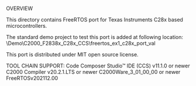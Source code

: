 
OVERVIEW

This directory contains FreeRTOS port for Texas Instruments C28x based microcontrollers.

The standard demo project to test this port is added at following location:
<FreeRTOS Root>\Demo\C2000_F2838x_C28x_CCS\freertos_ex1_c28x_port_val

This port is distributed under MIT open source license.

TOOL CHAIN SUPPORT:
Code Composer Studio™ IDE (CCS) v11.1.0 or newer
C2000 Compiler v20.2.1.LTS or newer
C2000Ware_3_01_00_00 or newer
FreeRTOSv202112.00

